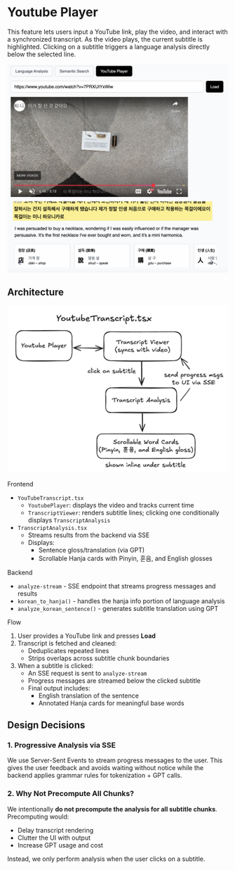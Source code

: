 # Youtube Player

This feature lets users input a YouTube link, play the video, and interact with a synchronized transcript. As the video plays, the current subtitle is highlighted. Clicking on a subtitle triggers a language analysis directly below the selected line.

<img src="./player-example.png" alt="Player Example" width="600"/>

## Architecture

<img src="./youtube-player.png" alt="YouTube Player Architecture" width="700"/>

Frontend
- `YouTubeTranscript.tsx`
  - `YoutubePlayer`: displays the video and tracks current time
  - `TranscriptViewer`: renders subtitle lines; clicking one conditionally displays `TranscriptAnalysis`
- `TranscriptAnalysis.tsx`
  - Streams results from the backend via SSE
  - Displays:
    - Sentence gloss/translation (via GPT)
    - Scrollable Hanja cards with Pinyin, 훈음, and English glosses


Backend
- `analyze-stream` - SSE endpoint that streams progress messages and results
- `korean_to_hanja()` - handles the hanja info portion of language analysis
- `analyze_korean_sentence()` - generates subtitle translation using GPT 

Flow
1. User provides a YouTube link and presses **Load**
2. Transcript is fetched and cleaned:
   - Deduplicates repeated lines
   - Strips overlaps across subtitle chunk boundaries
3. When a subtitle is clicked:
   - An SSE request is sent to `analyze-stream`
   - Progress messages are streamed below the clicked subtitle
   - Final output includes:
     - English translation of the sentence
     - Annotated Hanja cards for meaningful base words

## Design Decisions

### 1. Progressive Analysis via SSE
We use Server-Sent Events to stream progress messages to the user. This gives the user feedback and avoids waiting without notice while the backend applies grammar rules for tokenization + GPT calls.

### 2. Why Not Precompute All Chunks?
We intentionally **do not precompute the analysis for all subtitle chunks**. Precomputing would:
- Delay transcript rendering
- Clutter the UI with output
- Increase GPT usage and cost

Instead, we only perform analysis when the user clicks on a subtitle.